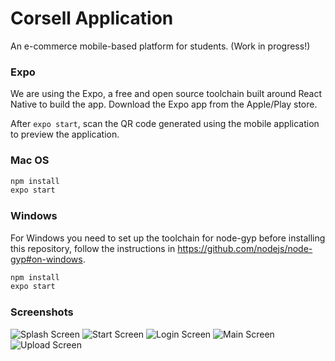 # Corsell Application

An e-commerce mobile-based platform for students. (Work in progress!)

### Expo

We are using the Expo, a free and open source toolchain built around React Native to build the app.
Download the Expo app from the Apple/Play store.

After `expo start`, scan the QR code generated using the mobile application to preview the application.

### Mac OS

```bash
npm install
expo start
```

### Windows

For Windows you need to set up the toolchain for node-gyp before installing this repository, follow the instructions in https://github.com/nodejs/node-gyp#on-windows.

```bash
npm install
expo start
```

### Screenshots

![Splash Screen](./assets/images/readme/readme1.jpg)
![Start Screen](./assets/images/readme/readme5.jpg)
![Login Screen](./assets/images/readme/readme2.jpg)
![Main Screen](./assets/images/readme/readme3.jpg)
![Upload Screen](./assets/images/readme/readme4.jpg)
